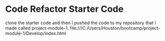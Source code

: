 # Code Refactor Starter Code
clone the starter code and then I pushed the code to my repository that I made called project-module-1. 
file:///C:/Users/Houston/bootcamp/project-module-1/Develop/index.html

